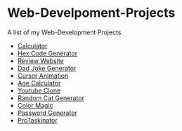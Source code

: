 # Web-Develpoment-Projects
A list of my Web-Development Projects
<ul>
<li> <a href="https://github.com/sanyammunot/calculator" target="_blank"> Calculator </a> </li>
<li> <a href="https://github.com/sanyammunot/Random-hex-code-generator"> Hex Code Generator </a> </li>
<li> <a href="https://github.com/sanyammunot/Review-Website"> Review Website </a> </li>
<li> <a href="https://github.com/sanyammunot/Dad-Joke-Generator"> Dad Joke Generator </li>
<li> <a href="https://github.com/sanyammunot/cursor-animation"> Cursor Animation </li>  
<li> <a href="https://github.com/sanyammunot/Age-Calculator"> Age Calculator </li>
<li> <a href="https://github.com/sanyammunot/youtube-clone"> Youtube Clone </li>
<li> <a href="https://github.com/sanyammunot/Random-cat"> Random Cat Generator </li>
<li> <a href="https://github.com/sanyammunot/color-magic"> Color Magic </li>
<li> <a href="https://github.com/sanyammunot/Password-Generator"> Password Generator </li>
<li> <a href="https://github.com/sanyammunot/Pro-Taskinator"> ProTaskinator </li>
</ul>
